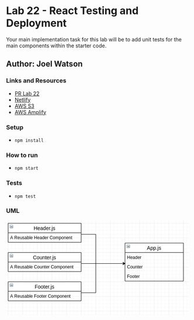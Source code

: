 # Lab 22 - React Testing and Deployment

Your main implementation task for this lab will be to add unit tests for the main
components within the starter code.

## Author: Joel Watson

### Links and Resources

- [PR Lab 22](https://github.com/401-advanced-javascript-joel/lab-22/pull/1)
- [Netlify](https://wizardly-chandrasekhar-000733.netlify.app)
- [AWS S3](http://joelwatson-codefellows.s3-website-us-west-2.amazonaws.com/)
- [AWS Amplify](https://master.d3hhrzahnvlegk.amplifyapp.com)

### Setup

- `npm install`

### How to run

- `npm start`

### Tests

- `npm test`

### UML

![UML](https://raw.githubusercontent.com/401-advanced-javascript-joel/lab-21/master/assets/lab-21.png)
